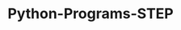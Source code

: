 # Python-Programs-STEP
       
  
              
                
                
                            
      
  
